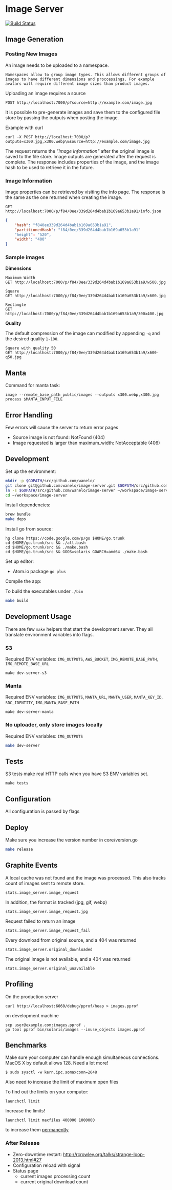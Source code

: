 # Image Server

[![Build Status](https://magnum.travis-ci.com/wanelo/image-server.svg?token=xxYxjHDAXkDK41qZ1dqA&branch=master)](https://magnum.travis-ci.com/wanelo/image-server)


## Image Generation

### Posting New Images

An image needs to be uploaded to a namespace.

    Namespaces allow to group image types. This allows different groups of images to have different dimensions and proccessings. For example avatars will require different image sizes than product images.

Uploading an image requires a source
```
POST http://localhost:7000/p?source=http://example.com/image.jpg
```

It is possible to pre-generate images and save them to the configured file store by passing the outputs when posting the image.

Example with curl
```shell
curl -X POST http://localhost:7000/p?outputs=x300.jpg,x300.webp\&source=http://example.com/image.jpg
```

The request returns the *"Image Information"* after the original image is saved to the file store.
Image outputs are generated after the request is complete. The response includes properties of the image, and the image hash to be used to retrieve it in the future.

### Image Information

Image properties can be retrieved by visiting the info page. The response is the same as the one returned when creating the image.
```
GET http://localhost:7000/p/f84/0ee/339d264d4bab1b169a653b1a91/info.json
```

```json
{
	"hash": "f840ee339d264d4bab1b169a653b1a91",
	"partitionedHash": "f84/0ee/339d264d4bab1b169a653b1a91"
	"height": "520",
	"width": "400"
}
```

### Sample images

**Dimensions**

    Maximum Width
    GET http://localhost:7000/p/f84/0ee/339d264d4bab1b169a653b1a9/w500.jpg

    Square
    GET http://localhost:7000/p/f84/0ee/339d264d4bab1b169a653b1a9/x600.jpg

    Rectangle
    GET http://localhost:7000/p/f84/0ee/339d264d4bab1b169a653b1a9/300x400.jpg

**Quality**

The default compression of the image can modified by appending `-q` and the desired quality `1-100`.

    Square with quality 50
    GET http://localhost:7000/p/f84/0ee/339d264d4bab1b169a653b1a9/x600-q50.jpg

## Manta

Command for manta task:
```shell
image --remote_base_path public/images --outputs x300.webp,x300.jpg process $MANTA_INPUT_FILE
```

## Error Handling

Few errors will cause the server to return error pages

- Source image is not found: NotFound (404)
- Image requested is larger than maximum_width: NotAcceptable (406)

## Development

Set up the environment:

```bash
mkdir -p $GOPATH/src/github.com/wanelo/
git clone git@github.com:wanelo/image-server.git $GOPATH/src/github.com/wanelo/image-server
ln -s $GOPATH/src/github.com/wanelo/image-server ~/workspace/image-server
cd ~/workspace/image-server
```

Install dependencies:

```bash
brew bundle
make deps
```

Install go from source:

```
hg clone https://code.google.com/p/go $HOME/go.trunk
cd $HOME/go.trunk/src && ./all.bash
cd $HOME/go.trunk/src && ./make.bash
cd $HOME/go.trunk/src && GOOS=solaris GOARCH=amd64 ./make.bash
```

Set up editor:

  - Atom.io package `go plus`

Compile the app:

To build the executables under `./bin`

```bash
make build
```

## Development Usage

There are few `make` helpers that start the development server. They all translate environment variables into flags.

### S3
Required ENV variables: `IMG_OUTPUTS`, `AWS_BUCKET`, `IMG_REMOTE_BASE_PATH`, `IMG_REMOTE_BASE_URL`
```
make dev-server-s3
```

### Manta
Required ENV variables: `IMG_OUTPUTS`, `MANTA_URL`, `MANTA_USER`, `MANTA_KEY_ID`, `SDC_IDENTITY`, `IMG_MANTA_BASE_PATH`
```
make dev-server-manta
```

### No uploader, only store images locally
Required ENV variables: `IMG_OUTPUTS`

```bash
make dev-server
```

## Tests

S3 tests make real HTTP calls when you have S3 ENV variables set.

```
make tests
```

## Configuration

All configuration is passed by flags


## Deploy

Make sure you increase the version number in core/version.go

```bash
make release
```

## Graphite Events

A local cache was not found and the image was processed. This also tracks count of images sent to remote store.
```
stats.image_server.image_request
```

In addition, the format is tracked (jpg, gif, webp)
```
stats.image_server.image_request.jpg
```

Request failed to return an image
```
stats.image_server.image_request_fail
```

Every download from original source, and a 404 was returned
```
stats.image_server.original_downloaded
```

The original image is not available, and a 404 was returned
```
stats.image_server.original_unavailable
```

## Profiling

On the production server

```
curl http://localhost:6060/debug/pprof/heap > images.pprof
```

on development machine
```
scp user@example.com:images.pprof .
go tool pprof bin/solaris/images --inuse_objects images.pprof
```

## Benchmarks

Make sure your computer can handle enough simultaneous connections. MacOS X by default allows 128. Need a lot more!

```shell
$ sudo sysctl -w kern.ipc.somaxconn=2048
```

Also need to increase the limit of maximum open files

To find out the limits on your computer:
```shell
launchctl limit
```

Increase the limits!
```shell
launchctl limit maxfiles 400000 1000000
```

to increase them [permanently](https://coderwall.com/p/lfjoaq)

### After Release

- Zero-downtime restart: http://rcrowley.org/talks/strange-loop-2013.html#27
- Configuration reload with signal
- Status page
  - current images processing count
  - current original download count

